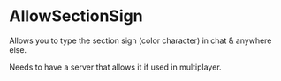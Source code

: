 # AllowSectionSign
Allows you to type the section sign (color character) in chat & anywhere else. 

Needs to have a server that allows it if used in multiplayer.